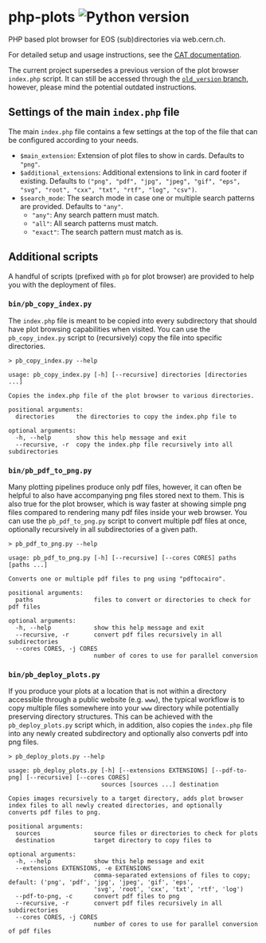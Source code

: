 # php-plots ![Python version](https://img.shields.io/badge/Python-%E2%89%A53.6-blue)

PHP based plot browser for EOS (sub)directories via web.cern.ch.

For detailed setup and usage instructions, see the [CAT documentation](https://cms-analysis.docs.cern.ch/guidelines/other/plot_browser).

The current project supersedes a previous version of the plot browser `index.php` script.
It can still be accessed through the [`old_version` branch](https://gitlab.cern.ch/cms-analysis/general/php-plots/-/tree/old_version), however, please mind the potential outdated instructions.

## Settings of the main `index.php` file

The main `index.php` file contains a few settings at the top of the file that can be configured according to your needs.

- `$main_extension`: Extension of plot files to show in cards. Defaults to `"png"`.
- `$additional_extensions`: Additional extensions to link in card footer if existing. Defaults to `("png", "pdf", "jpg", "jpeg", "gif", "eps", "svg", "root", "cxx", "txt", "rtf", "log", "csv")`.
- `$search_mode`: The search mode in case one or multiple search patterns are provided. Defaults to `"any"`.
    - `"any"`: Any search pattern must match.
    - `"all"`: All search patterns must match.
    - `"exact"`: The search pattern must match as is.

## Additional scripts

A handful of scripts (prefixed with `pb` for plot browser) are provided to help you with the deployment of files.

### `bin/pb_copy_index.py`

The `index.php` file is meant to be copied into every subdirectory that should have plot browsing capabilities when visited.
You can use the `pb_copy_index.py` script to (recursively) copy the file into specific directories.

```shell
> pb_copy_index.py --help

usage: pb_copy_index.py [-h] [--recursive] directories [directories ...]

Copies the index.php file of the plot browser to various directories.

positional arguments:
  directories      the directories to copy the index.php file to

optional arguments:
  -h, --help       show this help message and exit
  --recursive, -r  copy the index.php file recursively into all subdirectories
```

### `bin/pb_pdf_to_png.py`

Many plotting pipelines produce only pdf files, however, it can often be helpful to also have accompanying png files stored next to them.
This is also true for the plot browser, which is way faster at showing simple png files compared to rendering many pdf files inside your web browser.
You can use the `pb_pdf_to_png.py` script to convert multiple pdf files at once, optionally recursively in all subdirectories of a given path.

```shell
> pb_pdf_to_png.py --help

usage: pb_pdf_to_png.py [-h] [--recursive] [--cores CORES] paths [paths ...]

Converts one or multiple pdf files to png using "pdftocairo".

positional arguments:
  paths                 files to convert or directories to check for pdf files

optional arguments:
  -h, --help            show this help message and exit
  --recursive, -r       convert pdf files recursively in all subdirectories
  --cores CORES, -j CORES
                        number of cores to use for parallel conversion
```

### `bin/pb_deploy_plots.py`

If you produce your plots at a location that is not within a directory accessible through a public website (e.g. `www`), the typical workflow is to copy multiple files somewhere into your `www` directory while potentially preserving directory structures.
This can be achieved with the `pb_deploy_plots.py` script which, in addition, also copies the `index.php` file into any newly created subdirectory and optionally also converts pdf into png files.

```shell
> pb_deploy_plots.py --help

usage: pb_deploy_plots.py [-h] [--extensions EXTENSIONS] [--pdf-to-png] [--recursive] [--cores CORES]
                          sources [sources ...] destination

Copies images recursively to a target directory, adds plot browser index files to all newly created directories, and optionally
converts pdf files to png.

positional arguments:
  sources               source files or directories to check for plots
  destination           target directory to copy files to

optional arguments:
  -h, --help            show this help message and exit
  --extensions EXTENSIONS, -e EXTENSIONS
                        comma-separated extensions of files to copy; default: ('png', 'pdf', 'jpg', 'jpeg', 'gif', 'eps',
                        'svg', 'root', 'cxx', 'txt', 'rtf', 'log')
  --pdf-to-png, -c      convert pdf files to png
  --recursive, -r       convert pdf files recursively in all subdirectories
  --cores CORES, -j CORES
                        number of cores to use for parallel conversion of pdf files
```

